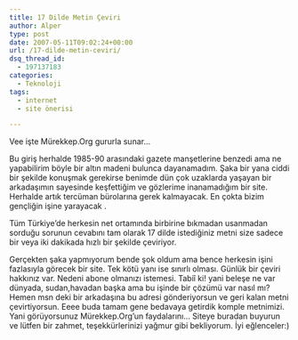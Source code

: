 ```yaml
---
title: 17 Dilde Metin Çeviri
author: Alper
type: post
date: 2007-05-11T09:02:24+00:00
url: /17-dilde-metin-ceviri/
dsq_thread_id:
  - 197137183
categories:
  - Teknoloji
tags:
  - internet
  - site önerisi

---
```

Vee işte Mürekkep.Org gururla sunar…

Bu giriş herhalde 1985-90 arasındaki gazete manşetlerine benzedi ama ne yapabilirim böyle bir altın madeni bulunca dayanamadım. Şaka bir yana ciddi bir şekilde konuşmak gerekirse benimde dün çok uzaklarda yaşayan bir arkadaşımın sayesinde keşfettiğim ve gözlerime inanamadığım bir site. Herhalde artık tercüman bürolarına gerek kalmayacak. En çokta bizim gençliğin işine yarayacak .

<!--more-->

Tüm Türkiye’de herkesin net ortamında birbirine bıkmadan usanmadan sorduğu sorunun cevabını tam olarak 17 dilde istediğiniz metni size sadece bir veya iki dakikada hızlı bir şekilde çeviriyor.

Gerçekten şaka yapmıyorum bende şok oldum ama bence herkesin işini fazlasıyla görecek bir site. Tek kötü yanı ise sınırlı olması. Günlük bir çeviri hakkınız var. Nedeni abone olmanızı istemesi. Tabiî ki! yani beleşe ne var dünyada, sudan,havadan başka ama bu işinde bir çözümü var nasıl mı? Hemen msn deki bir arkadaşına bu adresi gönderiyorsun ve geri kalan metni çevirtiyorsun. Eeee buda tamam gene bedavaya getirdik komple metnimizi. Yani görüyorsunuz Mürekkep.Org&#8217;un faydalarını&#8230; Siteye buradan buyurun ve lütfen bir zahmet, teşekkürlerinizi yağmur gibi bekliyorum. İyi eğlenceler:)